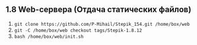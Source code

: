 ## 1.8 Web-сервера (Отдача статических файлов)

1. `git clone https://github.com/P-Mihail/Stepik_154.git /home/box/web`
2. `git -C /home/box/web checkout tags/Stepik-1.8.12`
3. `bash /home/box/web/init.sh`